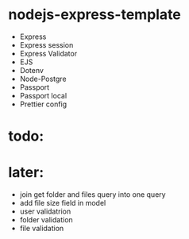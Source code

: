 # nodejs-express-template

-   Express
-   Express session
-   Express Validator
-   EJS
-   Dotenv
-   Node-Postgre
-   Passport
-   Passport local
-   Prettier config


# todo:

# later:
- join get folder and files query into one query
- add file size field in model
- user validatrion
- folder validation
- file validation